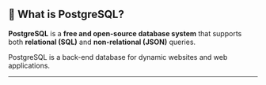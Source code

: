 ## 🐘 What is PostgreSQL?

**PostgreSQL** is a **free and open-source database system** that supports both **relational (SQL)** and **non-relational (JSON)** queries.

PostgreSQL is a back-end database for dynamic websites and web applications.

---

